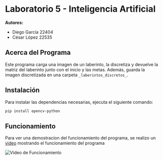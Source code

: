 # Laboratorio 5 - Inteligencia Artificial

**Autores:**

- Diego García 22404
- César López 22535

## Acerca del Programa

Este programa carga una imagen de un laberinto, la discretiza y devuelve la matriz del laberinto junto con el inicio y las metas. Además, guarda la imagen discretizada en una carpeta `_laberintos_discretos_`.

## Instalación

Para instalar las dependencias necesarias, ejecuta el siguiente comando:

```bash
pip install opencv-python
```

## Funcionamiento

Para ver una demostracion del funcionamiento del programa, se realizo un [video](https://youtu.be/dw4mAu-k7MA)
mostrando el funcionamiento del programa

<img alt="Video de Funcionamiento" src="https://img.youtube.com/vi/dw4mAu-k7MA/0.jpg">
